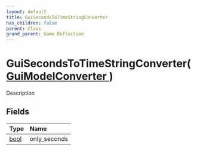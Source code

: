 ```yaml
---
layout: default
title: GuiSecondsToTimeStringConverter
has_children: false
parent: Class
grand_parent: Game Reflection
---
```

# GuiSecondsToTimeStringConverter( [ GuiModelConverter ](/riftbreaker-wiki/docs/game-reflection/classes/gui_model_converter/) )
Description 

## Fields

| Type | Name |
|:----------|:--------------|
| [bool](/riftbreaker-wiki/docs/game-reflection/components/bool/) | only_seconds |

